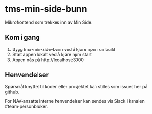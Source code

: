 # tms-min-side-bunn
Mikrofrontend som trekkes inn av Min Side.

## Kom i gang
1. Bygg tms-min-side-bunn ved å kjøre npm run build
2. Start appen lokalt ved å kjøre npm start
3. Appen nås på http://localhost:3000

## Henvendelser
Spørsmål knyttet til koden eller prosjektet kan stilles som issues her på github.

For NAV-ansatte Interne henvendelser kan sendes via Slack i kanalen #team-personbruker.
